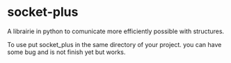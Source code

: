 # socket-plus
A librairie in python to comunicate more efficiently possible with structures.

To use put socket_plus in the same directory of your project. you can have some bug and is not finish yet but works.
